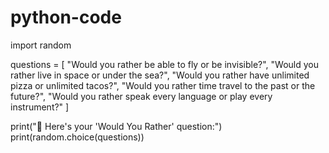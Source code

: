 # python-code
import random

questions = [
    "Would you rather be able to fly or be invisible?",
    "Would you rather live in space or under the sea?",
    "Would you rather have unlimited pizza or unlimited tacos?",
    "Would you rather time travel to the past or the future?",
    "Would you rather speak every language or play every instrument?"
]

print("🤔 Here's your 'Would You Rather' question:")
print(random.choice(questions))
